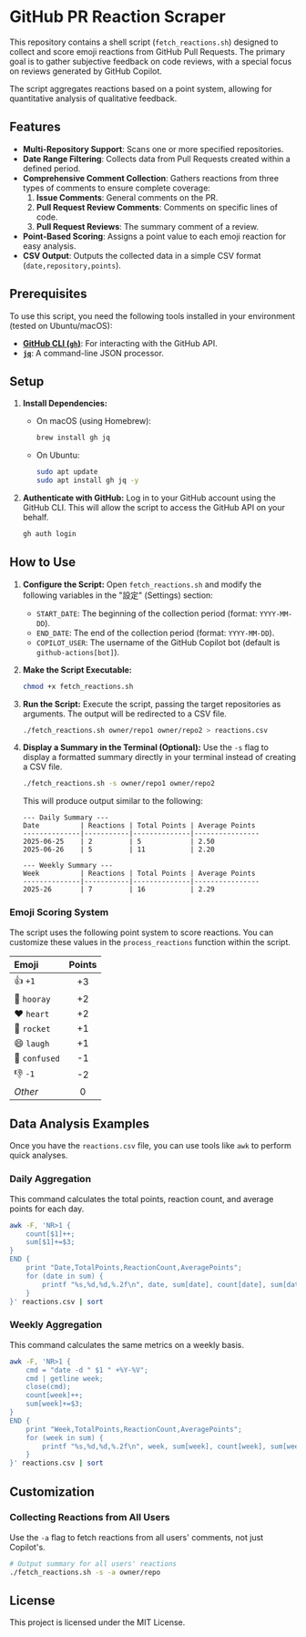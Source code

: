 # GitHub PR Reaction Scraper

This repository contains a shell script (`fetch_reactions.sh`) designed to collect and score emoji reactions from GitHub Pull Requests. The primary goal is to gather subjective feedback on code reviews, with a special focus on reviews generated by GitHub Copilot.

The script aggregates reactions based on a point system, allowing for quantitative analysis of qualitative feedback.

## Features

-   **Multi-Repository Support**: Scans one or more specified repositories.
-   **Date Range Filtering**: Collects data from Pull Requests created within a defined period.
-   **Comprehensive Comment Collection**: Gathers reactions from three types of comments to ensure complete coverage:
    1.  **Issue Comments**: General comments on the PR.
    2.  **Pull Request Review Comments**: Comments on specific lines of code.
    3.  **Pull Request Reviews**: The summary comment of a review.
-   **Point-Based Scoring**: Assigns a point value to each emoji reaction for easy analysis.
-   **CSV Output**: Outputs the collected data in a simple CSV format (`date,repository,points`).

## Prerequisites

To use this script, you need the following tools installed in your environment (tested on Ubuntu/macOS):

-   [**GitHub CLI (`gh`)**](https://cli.github.com/): For interacting with the GitHub API.
-   [**`jq`**](https://stedolan.github.io/jq/): A command-line JSON processor.

## Setup

1.  **Install Dependencies:**
    -   On macOS (using Homebrew):
        ```bash
        brew install gh jq
        ```
    -   On Ubuntu:
        ```bash
        sudo apt update
        sudo apt install gh jq -y
        ```

2.  **Authenticate with GitHub:**
    Log in to your GitHub account using the GitHub CLI. This will allow the script to access the GitHub API on your behalf.
    ```bash
    gh auth login
    ```

## How to Use

1.  **Configure the Script:**
    Open `fetch_reactions.sh` and modify the following variables in the "設定" (Settings) section:
    -   `START_DATE`: The beginning of the collection period (format: `YYYY-MM-DD`).
    -   `END_DATE`: The end of the collection period (format: `YYYY-MM-DD`).
    -   `COPILOT_USER`: The username of the GitHub Copilot bot (default is `github-actions[bot]`).

2.  **Make the Script Executable:**
    ```bash
    chmod +x fetch_reactions.sh
    ```

3.  **Run the Script:**
    Execute the script, passing the target repositories as arguments. The output will be redirected to a CSV file.
    ```bash
    ./fetch_reactions.sh owner/repo1 owner/repo2 > reactions.csv

4.  **Display a Summary in the Terminal (Optional):**
    Use the `-s` flag to display a formatted summary directly in your terminal instead of creating a CSV file.
    ```bash
    ./fetch_reactions.sh -s owner/repo1 owner/repo2
    ```

    This will produce output similar to the following:

    ```
    --- Daily Summary ---
    Date          | Reactions | Total Points | Average Points
    --------------|-----------|--------------|----------------
    2025-06-25    | 2         | 5            | 2.50
    2025-06-26    | 5         | 11           | 2.20

    --- Weekly Summary ---
    Week          | Reactions | Total Points | Average Points
    --------------|-----------|--------------|----------------
    2025-26       | 7         | 16           | 2.29
    ```

### Emoji Scoring System

The script uses the following point system to score reactions. You can customize these values in the `process_reactions` function within the script.

| Emoji        | Points |
| :----------- | :----: |
| 👍 `+1`      |   +3   |
| 🎉 `hooray`   |   +2   |
| ❤️ `heart`     |   +2   |
| 🚀 `rocket`    |   +1   |
| 😄 `laugh`    |   +1   |
| 🤔 `confused` |   -1   |
| 👎 `-1`      |   -2   |
| *Other*      |    0   |

## Data Analysis Examples

Once you have the `reactions.csv` file, you can use tools like `awk` to perform quick analyses.

### Daily Aggregation

This command calculates the total points, reaction count, and average points for each day.

```bash
awk -F, 'NR>1 {
    count[$1]++; 
    sum[$1]+=$3;
} 
END {
    print "Date,TotalPoints,ReactionCount,AveragePoints";
    for (date in sum) {
        printf "%s,%d,%d,%.2f\n", date, sum[date], count[date], sum[date]/count[date];
    }
}' reactions.csv | sort
```

### Weekly Aggregation

This command calculates the same metrics on a weekly basis.

```bash
awk -F, 'NR>1 {
    cmd = "date -d " $1 " +%Y-%V"; 
    cmd | getline week; 
    close(cmd); 
    count[week]++; 
    sum[week]+=$3;
} 
END {
    print "Week,TotalPoints,ReactionCount,AveragePoints";
    for (week in sum) {
        printf "%s,%d,%d,%.2f\n", week, sum[week], count[week], sum[week]/count[week];
    }
}' reactions.csv | sort
```

## Customization

### Collecting Reactions from All Users

Use the `-a` flag to fetch reactions from all users' comments, not just Copilot's.

```bash
# Output summary for all users' reactions
./fetch_reactions.sh -s -a owner/repo
```

## License

This project is licensed under the MIT License.

